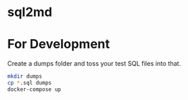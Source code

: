 # sql2md

# For Development

Create a dumps folder and toss your test SQL files into that.

```bash
mkdir dumps
cp *.sql dumps
docker-compose up
```
